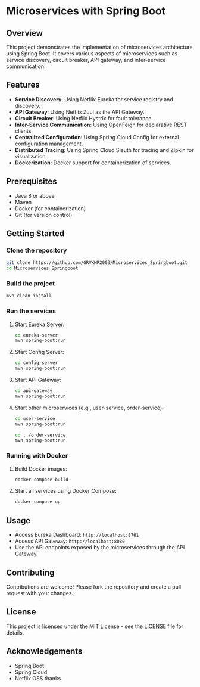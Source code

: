 
# Microservices with Spring Boot

## Overview
This project demonstrates the implementation of microservices architecture using Spring Boot. It covers various aspects of microservices such as service discovery, circuit breaker, API gateway, and inter-service communication.

## Features
- **Service Discovery**: Using Netflix Eureka for service registry and discovery.
- **API Gateway**: Using Netflix Zuul as the API Gateway.
- **Circuit Breaker**: Using Netflix Hystrix for fault tolerance.
- **Inter-Service Communication**: Using OpenFeign for declarative REST clients.
- **Centralized Configuration**: Using Spring Cloud Config for external configuration management.
- **Distributed Tracing**: Using Spring Cloud Sleuth for tracing and Zipkin for visualization.
- **Dockerization**: Docker support for containerization of services.

## Prerequisites
- Java 8 or above
- Maven
- Docker (for containerization)
- Git (for version control)

## Getting Started
### Clone the repository
```bash
git clone https://github.com/GRVKMR2003/Microservices_Springboot.git
cd Microservices_Springboot
```

### Build the project
```bash
mvn clean install
```

### Run the services
1. Start Eureka Server:
    ```bash
    cd eureka-server
    mvn spring-boot:run
    ```
2. Start Config Server:
    ```bash
    cd config-server
    mvn spring-boot:run
    ```
3. Start API Gateway:
    ```bash
    cd api-gateway
    mvn spring-boot:run
    ```
4. Start other microservices (e.g., user-service, order-service):
    ```bash
    cd user-service
    mvn spring-boot:run
    
    cd ../order-service
    mvn spring-boot:run
    ```

### Running with Docker
1. Build Docker images:
    ```bash
    docker-compose build
    ```
2. Start all services using Docker Compose:
    ```bash
    docker-compose up
    ```

## Usage
- Access Eureka Dashboard: `http://localhost:8761`
- Access API Gateway: `http://localhost:8080`
- Use the API endpoints exposed by the microservices through the API Gateway.

## Contributing
Contributions are welcome! Please fork the repository and create a pull request with your changes.

## License
This project is licensed under the MIT License - see the [LICENSE](LICENSE) file for details.

## Acknowledgements
- Spring Boot
- Spring Cloud
- Netflix OSS
thanks.
